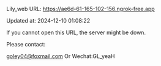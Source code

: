 Lily_web URL: https://ae6d-61-165-102-156.ngrok-free.app

Updated at: 2024-12-10 01:08:22

If you cannot open this URL, the server might be down.

Please contact: 

goley04@foxmail.com Or Wechat:GL_yeaH